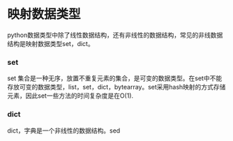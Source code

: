 # 映射数据类型
python数据类型中除了线性数据结构，还有非线性的数据结构，常见的非线数据结构是映射数据类型set，dict。
### set
set 集合是一种无序，放置不重复元素的集合，是可变的数据类型。在set中不能存放可变的数据类型，list，set，dict，bytearray。set采用hash映射的方式存储元素，因此set一些方法的时间复杂度是在O(1).

### dict
dict，字典是一个非线性的数据结构。sed
<!--stackedit_data:
eyJoaXN0b3J5IjpbMTI1OTMxMDE0Niw1ODUyMjY4ODAsLTEzMT
EyMjc3NjUsNDE2OTIwMDY1LC03NzQ4NjU3NzMsLTEwMzMxNTc2
NDksMTYwMTIxODcyNiw0MzU0NzM1MTVdfQ==
-->